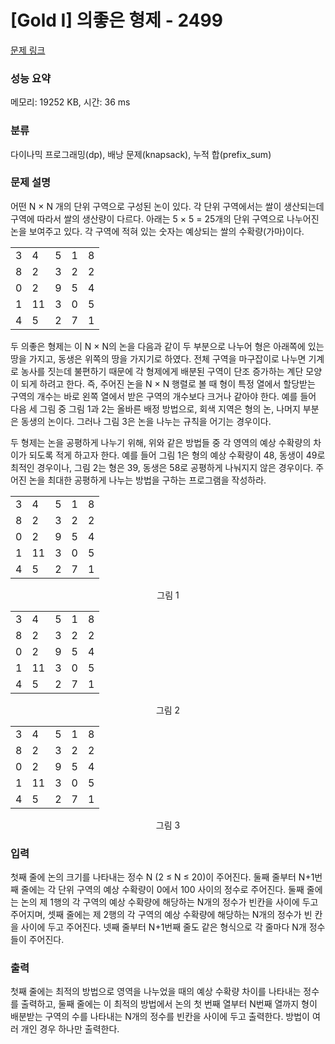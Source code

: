 # [Gold I] 의좋은 형제 - 2499 

[문제 링크](https://www.acmicpc.net/problem/2499) 

### 성능 요약

메모리: 19252 KB, 시간: 36 ms

### 분류

다이나믹 프로그래밍(dp), 배낭 문제(knapsack), 누적 합(prefix_sum)

### 문제 설명

<p>어떤 N × N 개의 단위 구역으로 구성된 논이 있다. 각 단위 구역에서는 쌀이 생산되는데 구역에 따라서 쌀의 생산량이 다르다. 아래는 5 × 5 = 25개의 단위 구역으로 나누어진 논을 보여주고 있다. 각 구역에 적혀 있는 숫자는 예상되는 쌀의 수확량(가마)이다.</p>

<table class="table table-bordered td-center table-2499">
	<tbody>
		<tr>
			<td>3</td>
			<td>4</td>
			<td>5</td>
			<td>1</td>
			<td>8</td>
		</tr>
		<tr>
			<td>8</td>
			<td>2</td>
			<td>3</td>
			<td>2</td>
			<td>2</td>
		</tr>
		<tr>
			<td>0</td>
			<td>2</td>
			<td>9</td>
			<td>5</td>
			<td>4</td>
		</tr>
		<tr>
			<td>1</td>
			<td>11</td>
			<td>3</td>
			<td>0</td>
			<td>5</td>
		</tr>
		<tr>
			<td>4</td>
			<td>5</td>
			<td>2</td>
			<td>7</td>
			<td>1</td>
		</tr>
	</tbody>
</table>

<p>두 의좋은 형제는 이 N × N의 논을 다음과 같이 두 부분으로 나누어 형은 아래쪽에 있는 땅을 가지고, 동생은 위쪽의 땅을 가지기로 하였다. 전체 구역을 마구잡이로 나누면 기계로 농사를 짓는데 불편하기 때문에 각 형제에게 배분된 구역이 단조 증가하는 계단 모양이 되게 하려고 한다. 즉, 주어진 논을 N × N 행렬로 볼 때 형이 특정 열에서 할당받는 구역의 개수는 바로 왼쪽 열에서 받은 구역의 개수보다 크거나 같아야 한다. 예를 들어 다음 세 그림 중 그림 1과 2는 올바른 배정 방법으로, 회색 지역은 형의 논, 나머지 부분은 동생의 논이다. 그러나 그림 3은 논을 나누는 규칙을 어기는 경우이다.</p>

<p>두 형제는 논을 공평하게 나누기 위해, 위와 같은 방법들 중 각 영역의 예상 수확량의 차이가 되도록 적게 하고자 한다. 예를 들어 그림 1은 형의 예상 수확량이 48, 동생이 49로 최적인 경우이나, 그림 2는 형은 39, 동생은 58로 공평하게 나눠지지 않은 경우이다. 주어진 논을 최대한 공평하게 나누는 방법을 구하는 프로그램을 작성하라. </p>

<table class="table table-bordered td-center table-2499">
	<tbody>
		<tr>
			<td>3</td>
			<td>4</td>
			<td>5</td>
			<td>1</td>
			<td>8</td>
		</tr>
		<tr>
			<td>8</td>
			<td>2</td>
			<td>3</td>
			<td>2</td>
			<td>2</td>
		</tr>
		<tr>
			<td>0</td>
			<td>2</td>
			<td>9</td>
			<td class="b">5</td>
			<td class="b">4</td>
		</tr>
		<tr>
			<td class="b">1</td>
			<td class="b">11</td>
			<td class="b">3</td>
			<td class="b">0</td>
			<td class="b">5</td>
		</tr>
		<tr>
			<td class="b">4</td>
			<td class="b">5</td>
			<td class="b">2</td>
			<td class="b">7</td>
			<td class="b">1</td>
		</tr>
	</tbody>
</table>

<p style="text-align: center;">그림 1</p>

<table class="table table-bordered td-center table-2499">
	<tbody>
		<tr>
			<td>3</td>
			<td>4</td>
			<td>5</td>
			<td>1</td>
			<td class="b">8</td>
		</tr>
		<tr>
			<td>8</td>
			<td>2</td>
			<td>3</td>
			<td>2</td>
			<td class="b">2</td>
		</tr>
		<tr>
			<td>0</td>
			<td>2</td>
			<td>9</td>
			<td class="b">5</td>
			<td class="b">4</td>
		</tr>
		<tr>
			<td>1</td>
			<td>11</td>
			<td>3</td>
			<td class="b">0</td>
			<td class="b">5</td>
		</tr>
		<tr>
			<td>4</td>
			<td class="b">5</td>
			<td class="b">2</td>
			<td class="b">7</td>
			<td class="b">1</td>
		</tr>
	</tbody>
</table>

<p style="text-align: center;">그림 2</p>

<table class="table table-bordered td-center table-2499">
	<tbody>
		<tr>
			<td>3</td>
			<td>4</td>
			<td>5</td>
			<td>1</td>
			<td class="b">8</td>
		</tr>
		<tr>
			<td class="b">8</td>
			<td>2</td>
			<td>3</td>
			<td>2</td>
			<td class="b">2</td>
		</tr>
		<tr>
			<td class="b">0</td>
			<td>2</td>
			<td>9</td>
			<td class="b">5</td>
			<td class="b">4</td>
		</tr>
		<tr>
			<td class="b">1</td>
			<td class="b">11</td>
			<td class="b">3</td>
			<td class="b">0</td>
			<td class="b">5</td>
		</tr>
		<tr>
			<td class="b">4</td>
			<td class="b">5</td>
			<td class="b">2</td>
			<td class="b">7</td>
			<td class="b">1</td>
		</tr>
	</tbody>
</table>

<p style="text-align: center;">그림 3</p>

### 입력 

 <p>첫째 줄에 논의 크기를 나타내는 정수 N (2 ≤ N ≤ 20)이 주어진다. 둘째 줄부터 N+1번째 줄에는 각 단위 구역의 예상 수확량이 0에서 100 사이의 정수로 주어진다. 둘째 줄에는 논의 제 1행의 각 구역의 예상 수확량에 해당하는 N개의 정수가 빈칸을 사이에 두고 주어지며, 셋째 줄에는 제 2행의 각 구역의 예상 수확량에 해당하는 N개의 정수가 빈 칸을 사이에 두고 주어진다. 넷째 줄부터 N+1번째 줄도 같은 형식으로 각 줄마다 N개 정수들이 주어진다.</p>

### 출력 

 <p>첫째 줄에는 최적의 방법으로 영역을 나누었을 때의 예상 수확량 차이를 나타내는 정수를 출력하고, 둘째 줄에는 이 최적의 방법에서 논의 첫 번째 열부터 N번째 열까지 형이 배분받는 구역의 수를 나타내는 N개의 정수를 빈칸을 사이에 두고 출력한다. 방법이 여러 개인 경우 하나만 출력한다.</p>

